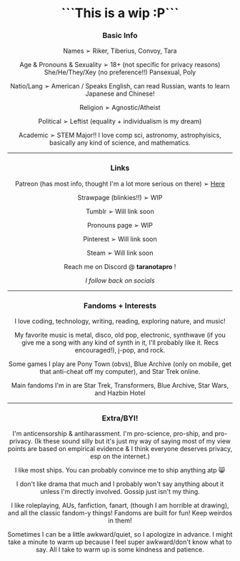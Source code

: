 <h1 align="center">```This is a wip :P```</h1>
<h3 align="center"><strong>Basic Info</strong></h3>
<p align="center">Names ➢ Riker, Tiberius, Convoy, Tara</p>
<p align="center">Age & Pronouns & Sexuality ➢ 18+ (not specific for privacy reasons) She/He/They/Xey (no preference!!) Pansexual, Poly</p>
<p align="center">Natio/Lang ➢ American / Speaks English, can read Russian, wants to learn Japanese and Chinese!</p>
<p align="center">Religion ➢ Agnostic/Atheist</p>
<p align="center">Political ➢ Leftist (equality + individualism is my dream)</p>
<p align="center">Academic ➢ STEM Major!! I love comp sci, astronomy, astrophyisics, basically any kind of science, and mathematics.</p>
<hr>
<h3 align="center"><strong>Links</strong></h3>
<p align="center">Patreon (has most info, thought I'm a lot more serious on there) ➢ <a href="https://www.patreon.com/c/mcspirk/about" rel="nofollow">Here</a></p>
<p align="center">Strawpage (blinkies!!) ➢ WIP</p>
<p align="center">Tumblr ➢ Will link soon</p>
<p align="center">Pronouns page ➢ WIP</p>
<p align="center">Pinterest ➢ Will link soon</p>
<p align="center">Steam ➢ Will link soon</p>
<p align="center">Reach me on Discord @ <strong>taranotapro</strong> !</p>
<p align="center"><em>I follow back on socials</em></p>
<hr>
<h3 align="center"><strong>Fandoms + Interests</strong></h3>
<p align="center">I love coding, technology, writing, reading, exploring nature, and music!</p>
<p align="center">My favorite music is metal, disco, old pop, electronic, synthwave (if you give me a song with any kind of synth in it, I'll probably like it. Recs encouraged!), j-pop, and rock.</p>
<p align="center">Some games I play are Pony Town (obvs), Blue Archive (only on mobile, get that anti-cheat off my computer), and Star Trek online.</p>
<p align="center">Main fandoms I'm in are Star Trek, Transformers, Blue Archive, Star Wars, and Hazbin Hotel</p>
<hr>
<h3 align="center"><strong>Extra/BYI!</strong></h3>
<p align="center">I'm anticensorship & antiharassment. I'm pro-science, pro-ship, and pro-privacy. (Ik these sound silly but it's just my way of saying most of my view points are based on empirical evidence & I think everyone deserves privacy, esp on the internet.)</p>
<p align="center">I like most ships. You can probably convince me to ship anything atp 😸</p>
<p align="center">I don't like drama that much and I probably won't say anything about it unless I'm directly involved. Gossip just isn't my thing.</p>
<p align="center">I like roleplaying, AUs, fanfiction, fanart, (though I am horrible at drawing), and all the classic fandom-y things! Fandoms are built for fun! Keep weirdos in them!</p>
<p align="center">Sometimes I can be a little awkward/quiet, so I apologize in advance. I might take a minute to warm up because I feel super awkward/don't know what to say. All I take to warm up is some kindness and patience.</p>
<!--
**mcspirker/mcspirker** is a ✨ _special_ ✨ repository because its `README.md` (this file) appears on your GitHub profile.

Here are some ideas to get you started:

- 🔭 I’m currently working on ...
- 🌱 I’m currently learning ...
- 👯 I’m looking to collaborate on ...
- 🤔 I’m looking for help with ...
- 💬 Ask me about ...
- 📫 How to reach me: ...
- 😄 Pronouns: ...
- ⚡ Fun fact: ...
-->
